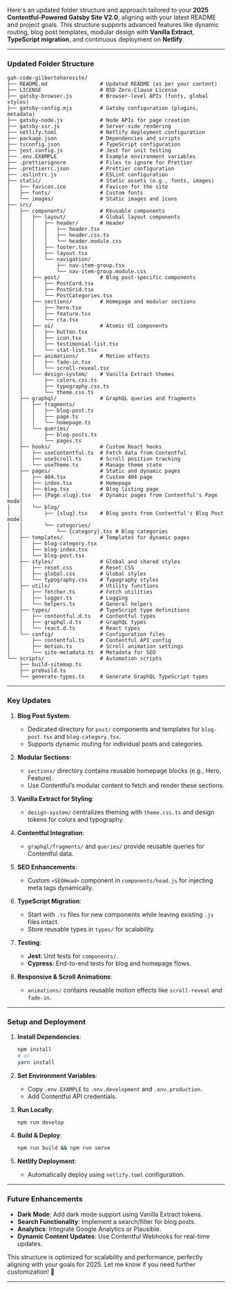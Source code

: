 Here's an updated folder structure and approach tailored to your **2025 Contentful-Powered Gatsby Site V2.0**, aligning with your latest README and project goals. This structure supports advanced features like dynamic routing, blog post templates, modular design with **Vanilla Extract**, **TypeScript migration**, and continuous deployment on **Netlify**.

---

### **Updated Folder Structure**

```plaintext
gah-code-gilbertoharosite/
├── README.md                 # Updated README (as per your content)
├── LICENSE                   # BSD Zero-Clause License
├── gatsby-browser.js         # Browser-level APIs (fonts, global styles)
├── gatsby-config.mjs         # Gatsby configuration (plugins, metadata)
├── gatsby-node.js            # Node APIs for page creation
├── gatsby-ssr.js             # Server-side rendering
├── netlify.toml              # Netlify deployment configuration
├── package.json              # Dependencies and scripts
├── tsconfig.json             # TypeScript configuration
├── jest.config.js            # Jest for unit testing
├── .env.EXAMPLE              # Example environment variables
├── .prettierignore           # Files to ignore for Prettier
├── .prettierrc.json          # Prettier configuration
├── .eslintrc.js              # ESLint configuration
├── static/                   # Static assets (e.g., fonts, images)
│   ├── favicon.ico           # Favicon for the site
│   ├── fonts/                # Custom fonts
│   └── images/               # Static images and icons
├── src/
│   ├── components/           # Reusable components
│   │   ├── layout/           # Global layout components
│   │   │   ├── header/       # Header
│   │   │   │   ├── header.tsx
│   │   │   │   ├── header.css.ts
│   │   │   │   └── header.module.css
│   │   │   ├── footer.tsx
│   │   │   ├── layout.tsx
│   │   │   └── navigation/
│   │   │       ├── nav-item-group.tsx
│   │   │       └── nav-item-group.module.css
│   │   ├── post/             # Blog post-specific components
│   │   │   ├── PostCard.tsx
│   │   │   ├── PostGrid.tsx
│   │   │   └── PostCategories.tsx
│   │   ├── sections/         # Homepage and modular sections
│   │   │   ├── hero.tsx
│   │   │   ├── feature.tsx
│   │   │   └── cta.tsx
│   │   ├── ui/               # Atomic UI components
│   │   │   ├── button.tsx
│   │   │   ├── icon.tsx
│   │   │   ├── testimonial-list.tsx
│   │   │   └── stat-list.tsx
│   │   ├── animations/       # Motion effects
│   │   │   ├── fade-in.tsx
│   │   │   └── scroll-reveal.tsx
│   │   └── design-system/    # Vanilla Extract themes
│   │       ├── colors.css.ts
│   │       ├── typography.css.ts
│   │       └── theme.css.ts
│   ├── graphql/              # GraphQL queries and fragments
│   │   ├── fragments/
│   │   │   ├── blog-post.ts
│   │   │   ├── page.ts
│   │   │   └── homepage.ts
│   │   └── queries/
│   │       ├── blog-posts.ts
│   │       └── pages.ts
│   ├── hooks/                # Custom React hooks
│   │   ├── useContentful.ts  # Fetch data from Contentful
│   │   ├── useScroll.ts      # Scroll position tracking
│   │   └── useTheme.ts       # Manage theme state
│   ├── pages/                # Static and dynamic pages
│   │   ├── 404.tsx           # Custom 404 page
│   │   ├── index.tsx         # Homepage
│   │   ├── blog.tsx          # Blog listing page
│   │   ├── {Page.slug}.tsx   # Dynamic pages from Contentful's Page model
│   │   └── blog/
│   │       ├── {slug}.tsx    # Blog posts from Contentful's Blog Post model
│   │       └── categories/
│   │           └── {category}.tsx # Blog categories
│   ├── templates/            # Templates for dynamic pages
│   │   ├── blog-category.tsx
│   │   ├── blog-index.tsx
│   │   └── blog-post.tsx
│   ├── styles/               # Global and shared styles
│   │   ├── reset.css         # Reset CSS
│   │   ├── global.css        # Global styles
│   │   └── typography.css    # Typography styles
│   ├── utils/                # Utility functions
│   │   ├── fetcher.ts        # Fetch utilities
│   │   ├── logger.ts         # Logging
│   │   └── helpers.ts        # General helpers
│   ├── types/                # TypeScript type definitions
│   │   ├── contentful.d.ts   # Contentful types
│   │   ├── graphql.d.ts      # GraphQL types
│   │   └── react.d.ts        # React types
│   └── config/               # Configuration files
│       ├── contentful.ts     # Contentful API config
│       ├── motion.ts         # Scroll animation settings
│       └── site-metadata.ts  # Metadata for SEO
└── scripts/                  # Automation scripts
    ├── build-sitemap.ts
    ├── prebuild.ts
    └── generate-types.ts     # Generate GraphQL TypeScript types
```

---

### **Key Updates**

1. **Blog Post System**:
   - Dedicated directory for `post/` components and templates for `blog-post.tsx` and `blog-category.tsx`.
   - Supports dynamic routing for individual posts and categories.

2. **Modular Sections**:
   - `sections/` directory contains reusable homepage blocks (e.g., Hero, Feature).
   - Use Contentful’s modular content to fetch and render these sections.

3. **Vanilla Extract for Styling**:
   - `design-system/` centralizes theming with `theme.css.ts` and design tokens for colors and typography.

4. **Contentful Integration**:
   - `graphql/fragments/` and `queries/` provide reusable queries for Contentful data.

5. **SEO Enhancements**:
   - Custom `<SEOHead>` component in `components/head.js` for injecting meta tags dynamically.

6. **TypeScript Migration**:
   - Start with `.ts` files for new components while leaving existing `.js` files intact.
   - Store reusable types in `types/` for scalability.

7. **Testing**:
   - **Jest**: Unit tests for `components/`.
   - **Cypress**: End-to-end tests for blog and homepage flows.

8. **Responsive & Scroll Animations**:
   - `animations/` contains reusable motion effects like `scroll-reveal` and `fade-in`.

---

### **Setup and Deployment**

1. **Install Dependencies**:

   ```bash
   npm install
   # or
   yarn install
   ```

2. **Set Environment Variables**:
   - Copy `.env.EXAMPLE` to `.env.development` and `.env.production`.
   - Add Contentful API credentials.

3. **Run Locally**:

   ```bash
   npm run develop
   ```

4. **Build & Deploy**:

   ```bash
   npm run build && npm run serve
   ```

5. **Netlify Deployment**:
   - Automatically deploy using `netlify.toml` configuration.

---

### **Future Enhancements**

- **Dark Mode**: Add dark mode support using Vanilla Extract tokens.
- **Search Functionality**: Implement a search/filter for blog posts.
- **Analytics**: Integrate Google Analytics or Plausible.
- **Dynamic Content Updates**: Use Contentful Webhooks for real-time updates.

This structure is optimized for scalability and performance, perfectly aligning with your goals for 2025. Let me know if you need further customization! 🚀

---

